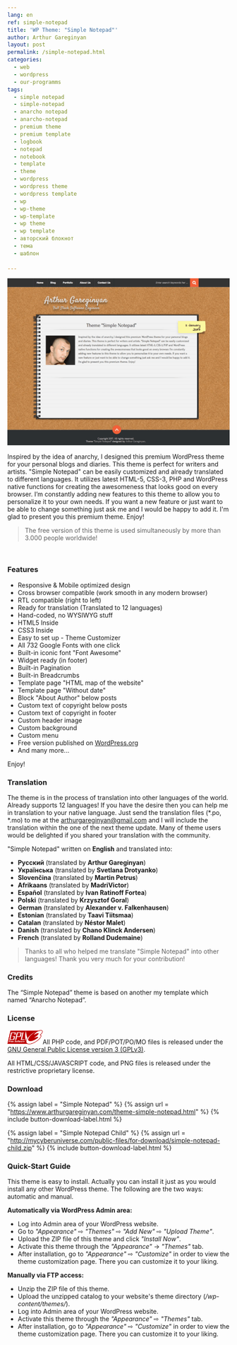 ```yaml
---
lang: en
ref: simple-notepad
title: 'WP Theme: "Simple Notepad"'
author: Arthur Gareginyan
layout: post
permalink: /simple-notepad.html
categories:
  - web
  - wordpress
  - our-programms
tags:
  - simple notepad
  - simple-notepad
  - anarcho notepad
  - anarcho-notepad
  - premium theme
  - premium template
  - logbook
  - notepad
  - notebook
  - template
  - theme
  - wordpress
  - wordpress theme
  - wordpress template
  - wp
  - wp-theme
  - wp-template
  - wp theme
  - wp template
  - авторский блокнот
  - тема
  - шаблон

---
```


![WP Theme Simple Notepad](/images/projects/themes/simple-notepad/preview.png)

Inspired by the idea of anarchy, I designed this premium WordPress theme for your personal blogs and diaries. This theme is perfect for writers and artists. "Simple Notepad" can be easily customized and already translated to different languages. It utilizes latest HTML-5, CSS-3, PHP and WordPress native functions for creating the awesomeness that looks good on every browser. I’m constantly adding new features to this theme to allow you to personalize it to your own needs. If you want a new feature or just want to be able to change something just ask me and I would be happy to add it. I'm glad to present you this premium theme. Enjoy!

>The free version of this theme is used simultaneously by more than 3.000 people worldwide!

<br>


### Features

* Responsive & Mobile optimized design
* Cross browser compatible (work smooth in any modern browser)
* RTL compatible (right to left)
* Ready for translation (Translated to 12 languages)
* Hand-coded, no WYSIWYG stuff
* HTML5 Inside
* CSS3 Inside
* Easy to set up - Theme Customizer
* All 732 Google Fonts with one click
* Built-in iconic font "Font Awesome"
* Widget ready (in footer)
* Built-in Pagination
* Built-in Breadcrumbs
* Template page "HTML map of the website"
* Template page "Without date"
* Block "About Author" below posts
* Custom text of copyright below posts
* Custom text of copyright in footer
* Custom header image
* Custom background
* Custom menu
* Free version published on [WordPress.org](http://wordpress.org/)
* And many more...
 
Enjoy!


### Translation

The theme is in the process of translation into other languages of the world. Already supports 12 languages! If you have the desire then you can help me in translation to your native language. Just send the translation files (*.po, *.mo) to me at the arthurgareginyan@gmail.com and I will include the translation within the one of the next theme update. Many of theme users would be delighted if you shared your translation with the community.

"Simple Notepad" written on **English** and translated into:

* **Русский** (translated by **Arthur Gareginyan**)
* **Українська** (translated by **Svetlana Drotyanko**)
* **Slovenčina** (translated by **Martin Petrus**)
* **Afrikaans** (translated by **MadriVictor**)
* **Español** (translated by **Ivan Ratinoff Fortea**)
* **Polski** (translated by **Krzysztof Goral**)
* **German** (translated by **Alexander v. Falkenhausen**)
* **Estonian** (translated by **Taavi Tiitsmaa**)
* **Catalan** (translated by **Néstor Malet**)
* **Danish** (translated by **Chano Klinck Andersen**)
* **French** (translated by **Rolland Dudemaine**)

>Thanks to all who helped me translate "Simple Notepad" into other languages! Thank you very much for your contribution!


### Credits

The “Simple Notepad” theme is based on another my template which named “Anarcho Notepad”.


### License

<img src="/images/gplv3.png" alt="gplv3" width="80" class="alignleft" style="border:none;" />All PHP code, and PDF/POT/PO/MO files is released under the [GNU General Public License version 3 (GPLv3)](http://www.gnu.org/licenses/gpl-3.0.html).

All HTML/CSS/JAVASCRIPT code, and PNG files is released under the restrictive proprietary license.


### Download

{% assign label = "Simple Notepad" %}
{% assign url = "https://www.arthurgareginyan.com/theme-simple-notepad.html" %}
{% include button-download-label.html %}

{% assign label = "Simple Notepad Child" %}
{% assign url = "http://mycyberuniverse.com/public-files/for-download/simple-notepad-child.zip" %}
{% include button-download-label.html %}


### Quick-Start Guide

This theme is easy to install. Actually you can install it just as you would install any other WordPress theme. The following are the two ways: automatic and manual.


**Automatically via WordPress Admin area:**

* Log into Admin area of your WordPress website.
* Go to *"Appearance"* ⇨ *"Themes"* ⇨ *"Add New"* ⇨ *"Upload Theme"*.
* Upload the ZIP file of this theme and click *"Install Now"*.
* Activate this theme through the *"Appearance"* -> *"Themes"* tab.
* After installation, go to *"Appearance"* ⇨ *"Customize"* in order to view the theme customization page. There you can customize it to your liking.

**Manually via FTP access:**

* Unzip the ZIP file of this theme.
* Upload the unzipped catalog to your website's theme directory (*/wp-content/themes/*).
* Log into Admin area of your WordPress website.
* Activate this theme through the *"Appearance"* ⇨ *"Themes"* tab.
* After installation, go to *"Appearance"* ⇨ *"Customize"* in order to view the theme customization page. There you can customize it to your liking.

